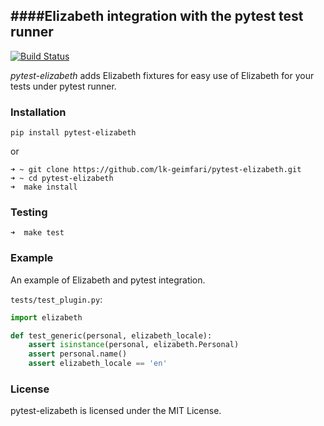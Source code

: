 ####Elizabeth integration with the pytest test runner
---
[![Build Status](https://travis-ci.org/lk-geimfari/pytest-elizabeth.svg?branch=master)](https://travis-ci.org/lk-geimfari/pytest-elizabeth)

_pytest-elizabeth_ adds Elizabeth fixtures for easy use of Elizabeth for your tests under pytest runner.


### Installation

```
pip install pytest-elizabeth
```

or 
```
➜ ~ git clone https://github.com/lk-geimfari/pytest-elizabeth.git
➜ ~ cd pytest-elizabeth
➜  make install
```

### Testing
```
➜  make test
```

### Example

An example of Elizabeth and pytest integration.

`tests/test_plugin.py`:

```python
import elizabeth

def test_generic(personal, elizabeth_locale):
    assert isinstance(personal, elizabeth.Personal)
    assert personal.name()
    assert elizabeth_locale == 'en'
```

### License

pytest-elizabeth is licensed under the MIT License.
